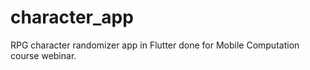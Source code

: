 # character_app
RPG character randomizer app in Flutter done for Mobile Computation course webinar. 
